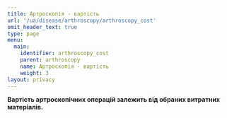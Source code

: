 ```yaml
---
title: Артроскопія - вартість
url: '/ua/disease/arthroscopy/arthroscopy_cost'
omit_header_text: true
type: page
menu:
  main:
    identifier: arthroscopy_cost
    parent: arthroscopy
    name: Артроскопія - вартість
    weight: 3
layout: privacy
---
```


**Вартість артроскопічних операцій залежить від обраних витратних матеріалів.**
